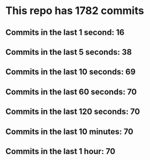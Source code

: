 # This repo has 1782 commits

## Commits in the last 1 second: 16
## Commits in the last 5 seconds: 38
## Commits in the last 10 seconds: 69
## Commits in the last 60 seconds: 70
## Commits in the last 120 seconds: 70
## Commits in the last 10 minutes: 70
## Commits in the last 1 hour: 70
